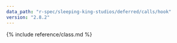 ```yaml
---
data_path: "r-spec/sleeping-king-studios/deferred/calls/hook"
version: "2.8.2"
---
```


{% include reference/class.md %}

